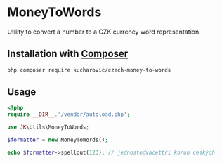 # MoneyToWords

Utility to convert a number to a CZK currency word representation.

## Installation with [Composer](https://getcomposer.org/)

```sh
php composer require kucharovic/czech-money-to-words
```

## Usage

```php
<?php
require __DIR__.'/vendor/autoload.php';

use JK\Utils\MoneyToWords;

$formatter = new MoneyToWords();

echo $formatter->spellout(123); // jednostodvacettři korun českých

```